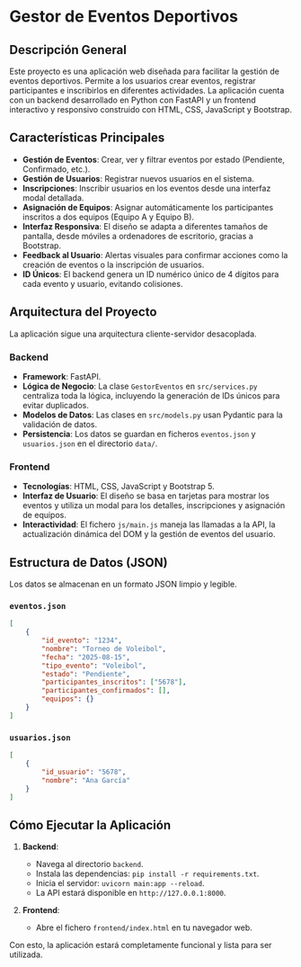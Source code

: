 # Gestor de Eventos Deportivos

## Descripción General

Este proyecto es una aplicación web diseñada para facilitar la gestión de eventos deportivos. Permite a los usuarios crear eventos, registrar participantes e inscribirlos en diferentes actividades. La aplicación cuenta con un backend desarrollado en Python con FastAPI y un frontend interactivo y responsivo construido con HTML, CSS, JavaScript y Bootstrap.

## Características Principales

- **Gestión de Eventos**: Crear, ver y filtrar eventos por estado (Pendiente, Confirmado, etc.).
- **Gestión de Usuarios**: Registrar nuevos usuarios en el sistema.
- **Inscripciones**: Inscribir usuarios en los eventos desde una interfaz modal detallada.
- **Asignación de Equipos**: Asignar automáticamente los participantes inscritos a dos equipos (Equipo A y Equipo B).
- **Interfaz Responsiva**: El diseño se adapta a diferentes tamaños de pantalla, desde móviles a ordenadores de escritorio, gracias a Bootstrap.
- **Feedback al Usuario**: Alertas visuales para confirmar acciones como la creación de eventos o la inscripción de usuarios.
- **ID Únicos**: El backend genera un ID numérico único de 4 dígitos para cada evento y usuario, evitando colisiones.

## Arquitectura del Proyecto

La aplicación sigue una arquitectura cliente-servidor desacoplada.

### Backend

- **Framework**: FastAPI.
- **Lógica de Negocio**: La clase `GestorEventos` en `src/services.py` centraliza toda la lógica, incluyendo la generación de IDs únicos para evitar duplicados.
- **Modelos de Datos**: Las clases en `src/models.py` usan Pydantic para la validación de datos.
- **Persistencia**: Los datos se guardan en ficheros `eventos.json` y `usuarios.json` en el directorio `data/`.

### Frontend

- **Tecnologías**: HTML, CSS, JavaScript y Bootstrap 5.
- **Interfaz de Usuario**: El diseño se basa en tarjetas para mostrar los eventos y utiliza un modal para los detalles, inscripciones y asignación de equipos.
- **Interactividad**: El fichero `js/main.js` maneja las llamadas a la API, la actualización dinámica del DOM y la gestión de eventos del usuario.

## Estructura de Datos (JSON)

Los datos se almacenan en un formato JSON limpio y legible.

### `eventos.json`

```json
[
    {
        "id_evento": "1234",
        "nombre": "Torneo de Voleibol",
        "fecha": "2025-08-15",
        "tipo_evento": "Voleibol",
        "estado": "Pendiente",
        "participantes_inscritos": ["5678"],
        "participantes_confirmados": [],
        "equipos": {}
    }
]
```

### `usuarios.json`

```json
[
    {
        "id_usuario": "5678",
        "nombre": "Ana García"
    }
]
```

## Cómo Ejecutar la Aplicación

1.  **Backend**:
    - Navega al directorio `backend`.
    - Instala las dependencias: `pip install -r requirements.txt`.
    - Inicia el servidor: `uvicorn main:app --reload`.
    - La API estará disponible en `http://127.0.0.1:8000`.

2.  **Frontend**:
    - Abre el fichero `frontend/index.html` en tu navegador web.

Con esto, la aplicación estará completamente funcional y lista para ser utilizada.
